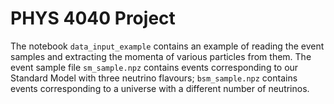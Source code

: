 # PHYS 4040 Project

The notebook `data_input_example` contains an example of reading the event samples and extracting the momenta of various particles from them. The event sample file `sm_sample.npz` contains events corresponding to our Standard Model with three neutrino flavours; `bsm_sample.npz` contains events corresponding to a universe with a different number of neutrinos. 

